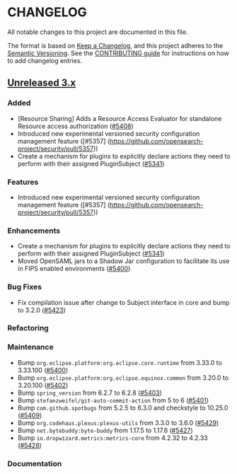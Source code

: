 # CHANGELOG
All notable changes to this project are documented in this file.

The format is based on [Keep a Changelog](https://keepachangelog.com/en/1.0.0/), and this project adheres to the [Semantic Versioning](https://semver.org/spec/v2.0.0.html). See the [CONTRIBUTING guide](./CONTRIBUTING.md#Changelog) for instructions on how to add changelog entries.

## [Unreleased 3.x]
### Added
- [Resource Sharing] Adds a Resource Access Evaluator for standalone Resource access authorization ([#5408](https://github.com/opensearch-project/security/pull/5408))
- Introduced new experimental versioned security configuration management feature ([#5357] (https://github.com/opensearch-project/security/pull/5357))
- Create a mechanism for plugins to explicitly declare actions they need to perform with their assigned PluginSubject ([#5341](https://github.com/opensearch-project/security/pull/5341))

### Features

* Introduced new experimental versioned security configuration management feature ([#5357] (https://github.com/opensearch-project/security/pull/5357))

### Enhancements

* Create a mechanism for plugins to explicitly declare actions they need to perform with their assigned PluginSubject ([#5341](https://github.com/opensearch-project/security/pull/5341))
* Moved OpenSAML jars to a Shadow Jar configuration to facilitate its use in FIPS enabled environments ([#5400](https://github.com/opensearch-project/security/pull/5404))

### Bug Fixes

* Fix compilation issue after change to Subject interface in core and bump to 3.2.0 ([#5423](https://github.com/opensearch-project/security/pull/5423))

### Refactoring



### Maintenance

- Bump `org.eclipse.platform:org.eclipse.core.runtime` from 3.33.0 to 3.33.100 ([#5400](https://github.com/opensearch-project/security/pull/5400))
- Bump `org.eclipse.platform:org.eclipse.equinox.common` from 3.20.0 to 3.20.100 ([#5402](https://github.com/opensearch-project/security/pull/5402))
- Bump `spring_version` from 6.2.7 to 6.2.8 ([#5403](https://github.com/opensearch-project/security/pull/5403))
- Bump `stefanzweifel/git-auto-commit-action` from 5 to 6 ([#5401](https://github.com/opensearch-project/security/pull/5401))
- Bump `com.github.spotbugs` from 5.2.5 to 6.3.0 and checkstyle to 10.25.0 ([#5409](https://github.com/opensearch-project/security/pull/5409))
- Bump `org.codehaus.plexus:plexus-utils` from 3.3.0 to 3.6.0 ([#5429](https://github.com/opensearch-project/security/pull/5429))
- Bump `net.bytebuddy:byte-buddy` from 1.17.5 to 1.17.6 ([#5427](https://github.com/opensearch-project/security/pull/5427))
- Bump `io.dropwizard.metrics:metrics-core` from 4.2.32 to 4.2.33 ([#5428](https://github.com/opensearch-project/security/pull/5428))

### Documentation


[Unreleased 3.x]: https://github.com/opensearch-project/security/compare/3.1...main
